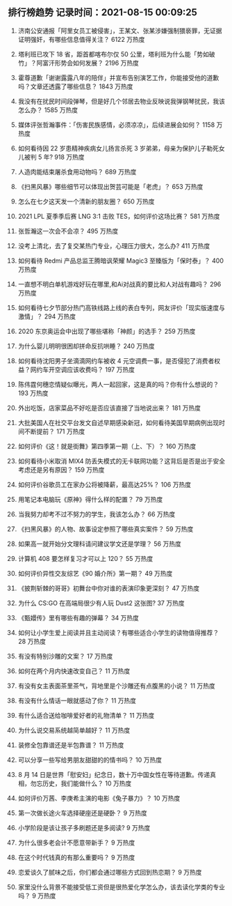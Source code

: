 
## 排行榜趋势 记录时间：2021-08-15 00:09:25
  
  1. 济南公安通报「阿里女员工被侵害」，王某文、张某涉嫌强制猥亵罪，无证据证明强奸，有哪些信息值得关注？ 6122 万热度
    
  2. 塔利班已攻下 18 省，距首都喀布尔仅 50 公里，塔利班为什么能「势如破竹」？阿富汗形势会如何发展？ 2196 万热度
    
  3. 霍尊道歉「谢谢露露八年的陪伴」并宣布告别演艺工作，你能接受他的道歉吗？文章还透露了哪些信息？ 1843 万热度
    
  4. 我没有在扰民时间段弹琴，但是好几个邻居去物业反映说我弹钢琴扰民，我该怎么办？ 1585 万热度
    
  5. 媒体评张哲瀚事件：「伤害民族感情，必须凉凉」，后续进展会如何？ 1158 万热度
    
  6. 如何看待因 22 岁患精神疾病女儿扬言杀死 3 岁弟弟，母亲为保护儿子勒死女儿被判 5 年? 918 万热度
    
  7. 人造肉能结束屠杀食用动物吗？ 689 万热度
    
  8. 《扫黑风暴》哪些细节可以体现出贺芸可能是「老虎」？ 653 万热度
    
  9. 怎么在七夕这天发一个清新的朋友圈？ 650 万热度
    
  10. 2021 LPL 夏季季后赛 LNG 3:1 击败 TES，如何评价这场比赛？ 581 万热度
    
  11. 张哲瀚这一次会不会凉？ 495 万热度
    
  12. 没考上清北，去了复交某热门专业，心理压力很大，怎么办? 411 万热度
    
  13. 如何看待 Redmi 产品总监王腾暗讽荣耀 Magic3 至臻版为「保时泰」？ 400 万热度
    
  14. 一直想不明白单机游戏好玩在哪里,和Ai对战真的要比和人对战有趣吗？ 296 万热度
    
  15. 如何看待七夕节部分热门高铁线路上线的表白专列，网友评价「现实版速度与激情」？ 294 万热度
    
  16. 2020 东京奥运会中出现了哪些堪称「神颜」的选手？ 259 万热度
    
  17. 为什么婴儿明明很困却拼命反抗哄睡？ 240 万热度
    
  18. 如何看待沈阳男子坐滴滴网约车被收 4 元空调费一事，是否侵犯了消费者权益？网约车开空调应该收费吗？ 197 万热度
    
  19. 陈伟霆何穗恋情疑似曝光，两人一起回家，这是真的吗？你有什么想说的？ 193 万热度
    
  20. 外出吃饭，店家菜品不好吃是否应该直接了当地说出来？ 181 万热度
    
  21. 大批美国人在社交平台发文自述早期感染新冠，如何看待美国早期病例出现时间不断提前？ 171 万热度
    
  22. 如何评价《这！就是街舞》第四季第一期（上、下）？ 160 万热度
    
  23. 如何看待小米取消 MIX4 防丢失模式的无卡联网功能？这背后是否是出于安全考虑还是另有原因？ 159 万热度
    
  24. 如何评价谷歌员工在家办公将被降薪，最高达25%？ 106 万热度
    
  25. 用笔记本电脑玩《原神》得什么样的配置？ 79 万热度
    
  26. 当我努力却考不过不努力的学生，我该怎么办？ 66 万热度
    
  27. 《扫黑风暴》的人物、故事设定参照了哪些真实案件？ 59 万热度
    
  28. 如果高一就开始分文理科请问建议学文还是学理？ 56 万热度
    
  29. 计算机 408 要怎样复习才可以上 120？ 55 万热度
    
  30. 如何评价异性交友综艺《90 婚介所》第一期？ 49 万热度
    
  31. 《披荆斩棘的哥哥》初舞台中你对谁的表演印象更深刻？ 47 万热度
    
  32. 为什么 CS:GO 在高端局很少有人玩 Dust2 这张图? 37 万热度
    
  33. 《甄嬛传》里有哪些有趣的弹幕？ 34 万热度
    
  34. 如何让小学生爱上阅读并且主动阅读？有哪些适合小学生的读物值得推荐？ 28 万热度
    
  35. 有没有特别沙雕的文案？ 17 万热度
    
  36. 如何在两个月内快速改变自己？ 11 万热度
    
  37. 有没有女主表面茶里茶气，背地里是个沙雕还有点腹黑的小说？ 11 万热度
    
  38. 有没有什么情话一眼就感动了你？ 11 万热度
    
  39. 有什么适合送给咖啡爱好者的礼物清单？ 11 万热度
    
  40. 为什么说交易系统越简单越好？ 11 万热度
    
  41. 装修全包靠谱还是半包靠谱？ 11 万热度
    
  42. 可以分享一些写给男朋友甜甜的的情书吗？ 10 万热度
    
  43. 8 月 14 日是世界「慰安妇」纪念日，数十万中国女性在等待道歉。传递真相，勿忘历史，我们能做什么？ 10 万热度
    
  44. 如何评价万茜、李庚希主演的电影《兔子暴力》？ 10 万热度
    
  45. 第一次做长途火车选择硬座还是硬卧？ 9 万热度
    
  46. 小学阶段是该让孩子多刷题还是多阅读? 9 万热度
    
  47. 为什么很多老会计不愿意带新手？ 9 万热度
    
  48. 在这个时代钱真的有那么重要吗？ 9 万热度
    
  49. 恋爱谈久了腻味之后，你们都会通过哪些方式回到热恋期？ 9 万热度
    
  50. 家里没什么背景不能接受低工资但是很热爱化学怎么办，该去读化学类的专业吗？ 9 万热度
    